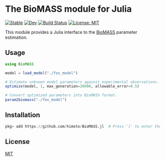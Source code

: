 # The BioMASS module for Julia

[![Stable](https://img.shields.io/badge/docs-stable-blue.svg)](https://himoto.github.io/BioMASS.jl/stable)
[![Dev](https://img.shields.io/badge/docs-dev-blue.svg)](https://himoto.github.io/BioMASS.jl/dev)
[![Build Status](https://travis-ci.com/himoto/BioMASS.jl.svg?branch=master)](https://travis-ci.com/himoto/BioMASS.jl)
[![License: MIT](https://img.shields.io/badge/License-MIT-blue.svg)](https://opensource.org/licenses/MIT)

This module provides a Julia interface to the [BioMASS](https://github.com/okadalabipr/biomass) parameter estimation.

## Usage
```julia
using BioMASS

model = load_model("./fos_model")

# Estimate unknown model parameters against experimental observations.
optimize(model, 1, max_generation=20000, allowable_error=0.5)

# Convert optimized parameters into BioMASS format.
param2biomass("./fos_model")
```

## Installation
```julia
pkg> add https://github.com/himoto/BioMASS.jl  # Press ']' to enter the Pkg REPL mode.
```

## License
[MIT](LICENSE)